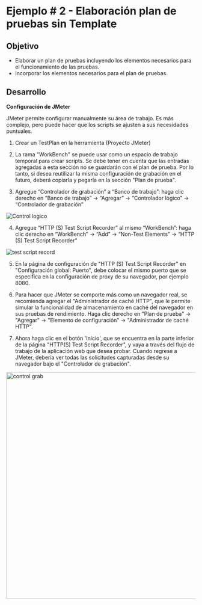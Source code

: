 # Ejemplo # 2 - Elaboración plan de pruebas sin Template

## Objetivo

* Elaborar un plan de pruebas incluyendo los elementos necesarios para el funcionamiento de las pruebas.
* Incorporar los elementos necesarios para el plan de pruebas.

## Desarrollo

**Configuración de JMeter**

JMeter permite configurar manualmente su área de trabajo. Es más complejo, pero puede hacer que los scripts se ajusten a sus necesidades puntuales.

1. Crear un TestPlan en la herramienta (Proyecto JMeter)

2. La rama "WorkBench" se puede usar como un espacio de trabajo temporal para crear scripts. Se debe tener en cuenta que las entradas agregadas a esta sección no se guardarán con el plan de prueba. Por lo tanto, si desea reutilizar la misma configuración de grabación en el futuro, deberá copiarla y pegarla en la sección "Plan de prueba".

3. Agregue “Controlador de grabación” a “Banco de trabajo”: haga clic derecho en “Banco de trabajo” -> “Agregar” -> “Controlador lógico” -> “Controlador de grabación”

![Control logico](https://user-images.githubusercontent.com/22419786/155257635-b8c79a2d-644c-4b2c-996e-ee6f7931638b.png)

4. Agregue “HTTP (S) Test Script Recorder” al mismo “WorkBench”: haga clic derecho en “WorkBench” -> “Add” -> “Non-Test Elements” -> “HTTP (S) Test Script Recorder”

![test script record](https://user-images.githubusercontent.com/22419786/155257690-fd251b2f-90af-4eb8-8ba9-96a7cbef4c42.png)

5. En la página de configuración de "HTTP (S) Test Script Recorder" en "Configuración global: Puerto", debe colocar el mismo puerto que se especifica en la configuración de proxy de su navegador, por ejemplo 8080.

6. Para hacer que JMeter se comporte más como un navegador real, se recomienda agregar el "Administrador de caché HTTP", que le permite simular la funcionalidad de almacenamiento en caché del navegador en sus pruebas de rendimiento. Haga clic derecho en "Plan de prueba" -> "Agregar" -> "Elemento de configuración" -> "Administrador de caché HTTP".

7. Ahora haga clic en el botón 'Inicio', que se encuentra en la parte inferior de la página "HTTP(S) Test Script Recorder", y vaya a través del flujo de trabajo de la aplicación web que desea probar. Cuando regrese a JMeter, debería ver todas las solicitudes capturadas desde su navegador bajo el "Controlador de grabación".

<img width="603" alt="control grab" src="https://user-images.githubusercontent.com/22419786/155258721-8ec5d31c-a813-4e81-924c-36bd925132b8.png">


